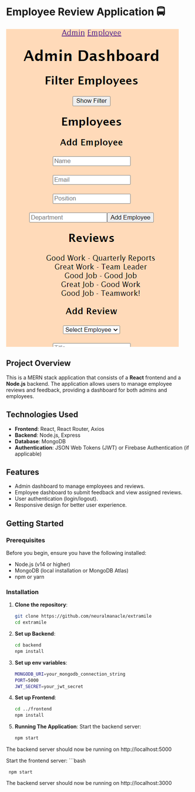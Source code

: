 # Employee Review Application 🚍

![Image](demo.png)

## Project Overview

This is a MERN stack application that consists of a **React** frontend and a **Node.js** backend. The application allows users to manage employee reviews and feedback, providing a dashboard for both admins and employees.

## Technologies Used

- **Frontend**: React, React Router, Axios
- **Backend**: Node.js, Express
- **Database**: MongoDB
- **Authentication**: JSON Web Tokens (JWT) or Firebase Authentication (if applicable)

## Features

- Admin dashboard to manage employees and reviews.
- Employee dashboard to submit feedback and view assigned reviews.
- User authentication (login/logout).
- Responsive design for better user experience.

## Getting Started

### Prerequisites

Before you begin, ensure you have the following installed:

- Node.js (v14 or higher)
- MongoDB (local installation or MongoDB Atlas)
- npm or yarn

### Installation

1. **Clone the repository**:

   ```bash
   git clone https://github.com/neuralmanacle/extramile
   cd extramile

2. **Set up Backend**:

   ```bash
   cd backend
   npm install

3. **Set up env variables**:

   ```bash
   MONGODB_URI=your_mongodb_connection_string
   PORT=5000
   JWT_SECRET=your_jwt_secret

4. **Set up Frontend**:

    ```bash
    cd ../frontend
    npm install
    
5. **Running The Application**:
   Start the backend server:
     ```bash
     npm start

     
  The backend server should now be running on http://localhost:5000

  Start the frontend server:
    ```bash
    
     npm start
  The backend server should now be running on http://localhost:3000
